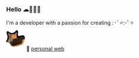 ### Hello ☁🍊🧃✨

<!--
**mjlee3w/mjlee3w** is a ✨ _special_ ✨ repository because its `README.md` (this file) appears on your GitHub profile.

Here are some ideas to get you started:

- 🔭 I’m currently working on ...
- 🌱 I’m currently learning ...
- 👯 I’m looking to collaborate on ...
- 🤔 I’m looking for help with ...
- 💬 Ask me about ...
- 📫 How to reach me: ...
- 😄 Pronouns: ...
- ⚡ Fun fact: ...
-->
I'm a developer with a passion for creating *:･ﾟ✧*:･ﾟ✧ <br />
<img src = "https://github.com/mjlee3w/mjlee3w/blob/main/panko.png" width = "50">
🌱 [personal web](https://mjlee3w.github.io)
